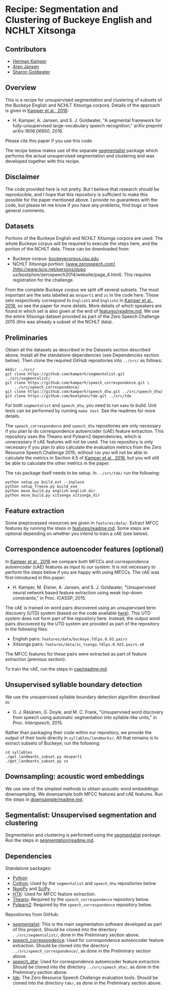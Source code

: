Recipe: Segmentation and Clustering of Buckeye English and NCHLT Xitsonga
=========================================================================

Contributors
------------
- [Herman Kamper](http://www.kamperh.com/)
- [Aren Jansen](http://www.clsp.jhu.edu/~ajansen/)
- [Sharon Goldwater](http://homepages.inf.ed.ac.uk/sgwater/)



Overview
--------
This is a recipe for unsupervised segmentation and clustering of subsets of the
Buckeye English and NCHLT Xitsonga corpora. Details of the approach is given in
[Kamper et al., 2016](http://arxiv.org/abs/1606.06950):

- H. Kamper, A. Jansen, and S. J. Goldwater, "A segmental framework for
  fully-unsupervised large-vocabulary speech recognition," *arXiv preprint
  arXiv:1606.06950*, 2016.

Please cite this paper if you use this code.

The recipe below makes use of the separate
[segmentalist](https://github.com/kamperh/segmentalist/) package which performs
the actual unsupervised segmentation and clustering and was developed together
with this recipe.



Disclaimer
----------
The code provided here is not pretty. But I believe that research should be
reproducible, and I hope that this repository is sufficient to make this
possible for the paper mentioned above. I provide no guarantees with the code,
but please let me know if you have any problems, find bugs or have general
comments.



Datasets
--------
Portions of the Buckeye English and NCHLT Xitsonga corpora are used. The whole
Buckeye corpus will be required to execute the steps here, and the portion of
the NCHLT data. These can be downloaded from:

- Buckeye corpus:
  [buckeyecorpus.osu.edu](http://buckeyecorpus.osu.edu/)
- NCHLT Xitsonga portion: [www.zerospeech.com](http://www.lscp.net/persons/dupo
  ux/bootphon/zerospeech2014/website/page_4.html). This requires registration
  for the challenge.

From the complete Buckeye corpus we split off several subsets. The most
important are the sets labelled as `devpart1` and `zs` in the code here. These
sets respectively correspond to `English1` and `English2` in [Kamper et al.,
2016](http://arxiv.org/abs/1606.06950), so see the paper for more details. More
details of which speakers are found in which set is also given at the end of
[features/readme.md](features/readme.md). We use the entire Xitsonga dataset
provided as part of the Zero Speech Challenge 2015 (this was already a subset
of the NCHLT data).



Preliminaries
-------------
Obtain all the datasets as described in the Datasets section described above.
Install all the standalone dependencies (see Dependencies section below). Then
clone the required GitHub repositories into `../src/` as follows:

    mkdir ../src/
    git clone https://github.com/kamperh/segmentalist.git ../src/segmentalist/
    git clone https://github.com/kamperh/speech_correspondence.git \
        ../src/speech_correspondence/
    git clone https://github.com/kamperh/speech_dtw.git ../src/speech_dtw/
    git clone https://github.com/bootphon/tde.git ../src/tde

For both `segmentalist` and `speech_dtw`, you need to run `make` to build. Unit
tests can be performed by running `make test`. See the readmes for more
details.

The `speech_correspondence` and `speech_dtw` repositories are only necessary if
you plan to do correspondence autoencoder (cAE) feature extraction. This
repository uses the Theano and Pylearn2 dependencies, which is unnecessary if
cAE features will not be used. The `tde` repository is only necessary if you
plan to also calculate the evaluation metrics from the Zero Resource Speech
Challenge 2015; without `tde` you will not be able to calculate the metrics in
Section 4.5 of [Kamper et al., 2016](http://arxiv.org/abs/1606.06950), but you
will still be able to calculate the other metrics in the paper.

The `tde` package itself needs to be setup. In `../src/tde/` run the following:

    python setup.py build_ext --inplace
    python setup_freeze.py build_exe
    python move_build.py english english_dir
    python move_build.py xitsonga xitsonga_dir



Feature extraction
------------------
Some preprocessed resources are given in `features/data/`. Extract MFCC
features by running the steps in [features/readme.md](features/readme.md). Some
steps are optional depending on whether you intend to train a cAE (see below).



Correspondence autoencoder features (optional)
----------------------------------------------
In [Kamper et al., 2016](http://arxiv.org/abs/1606.06950) we compare both MFCCs
and correspondence autoencoder (cAE) features as input to our system. It is not
necessary to perform the steps below if you are happy with using MFCCs. The cAE
was first introduced in this paper:

- H. Kamper, M. Elsner, A. Jansen, and S. J. Goldwater, "Unsupervised neural
  network based feature extraction using weak top-down constraints," in Proc.
  ICASSP, 2015.

The cAE is trained on word pairs discovered using an unsupervised term
discovery (UTD) system (based on the code available
[here](https://github.com/arenjansen/ZRTools)). This UTD system does not form
part of the repository here. Instead, the output word pairs discovered by the
UTD system are provided as part of the repository in the following files:

- English pairs: `features/data/buckeye.fdlps.0.93.pairs`
- Xitsonga pairs: `features/data/zs_tsonga.fdlps.0.925.pairs.v0`

The MFCC features for these pairs were extracted as part of feature extraction
(previous section).

To train the cAE, run the steps in [cae/readme.md](cae/readme.md).



Unsupervised syllable boundary detection
----------------------------------------
We use the unsupervised syllable boundary detection algorithm described in:

- O. J. Räsänen, G. Doyle, and M. C. Frank, "Unsupervised word discovery from
  speech using automatic segmentation into syllable-like units," in *Proc.
  Interspeech*, 2015.

Rather than packaging their code within our repository, we provide the output
of their tools directly in `syllables/landmarks/`. All that remains is to
extract subsets of Buckeye; run the following:

    cd syllables
    ./get_landmarks_subset.py devpart1
    ./get_landmarks_subset.py zs



Downsampling: acoustic word embeddings
--------------------------------------
We use one of the simplest methods to obtain acoustic word embeddings:
downsampling. We downsample both MFCC features and cAE features. Run the steps
in [downsample/readme.md](downsample/readme.md).



Segmentalist: Unsupervised segmentation and clustering
------------------------------------------------------
Segmentation and clustering is performed using the
[segmentalist](https://github.com/kamperh/segmentalist/) package. Run the steps
in [segmentation/readme.md](segmentation/readme.md).



Dependencies
------------

Standalone packages:

- [Python](https://www.python.org/)
- [Cython](http://cython.org/): Used by the `segmentalist` and `speech_dtw`
  repositories below.
- [NumPy](http://www.numpy.org/) and [SciPy](http://www.scipy.org/).
- [HTK](http://htk.eng.cam.ac.uk/): Used for MFCC feature extraction.
- [Theano](http://deeplearning.net/software/theano/): Required by the
  `speech_correspondence` repository below.
- [Pylearn2](http://deeplearning.net/software/pylearn2/): Required by the
  `speech_correspondence` repository below.

Repositories from GitHub:

- [segmentalist](https://github.com/kamperh/segmentalist/): This is the main
  segmentation software developed as part of this project. Should be cloned
  into the directory `../src/segmentalist/`, done in the Preliminary section
  above.
- [speech_correspondence](https://github.com/kamperh/speech_correspondence/):
  Used for correspondence autoencoder feature extraction.  Should be cloned
  into the directory `../src/speech_correspondence/`, as done in the
  Preliminary section above.
- [speech_dtw](https://github.com/kamperh/speech_dtw/): Used for correspondence
  autoencoder feature extraction.  Should be cloned into the directory
  `../src/speech_dtw/`, as done in the Preliminary section above.
- [tde](https://github.com/bootphon/tde/): The Zero Resource Speech Challenge
  evaluation tools. Should be cloned into the directory `tde/`, as done in the
  Preliminary section above.
